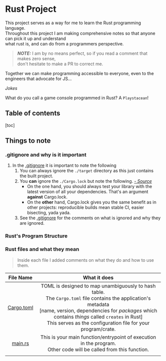 # Rust Project

This project serves as a way for me to learn the Rust programming language.  
Throughout this project I am making comprehensive notes so that anyone can pick it up and understand  
what rust is, and can do from a programmers perspective.  

> **_NOTE:_** I am by no means perfect, so if you read a comment that makes zero sense,  
don't hesitate to make a PR to correct me.  
  
Together we can make programming accessible to everyone, even to the engineers that advocate for JS...  

_Jokes_  

What do you call a game console programmed in Rust? A `Playstacean`!

## Table of contents

[toc]

## Things to note

### .gitignore and why is it important

1. In the [.gitignore]("./.gitignore") it is important to note the following
    1. You can always ignore the `./target` directory as this just contains the built project.
    2. You **can** ignore the `./Cargo.lock` but note the following. [_- Source_](https://stackoverflow.com/questions/43667176/what-files-in-a-cargo-project-should-be-in-my-gitignore)
        - On the one hand, you should always test your library with the latest version of all your dependencies. That's an argument **against** Cargo.lock.
        - On the **other** hand, Cargo.lock gives you the same benefit as in other projects: reproducible builds mean stable CI, easier bisecting, yada yada.
    3. See the [.gitignore](.gitignore) for the comments on what is ignored and why they are ignored.

### Rust's Program Structure

### Rust files and what they mean

> Inside each file I added comments on what they do and how to use them.

|         File Name          |                                                                                           What it does                                                                                            |
| :------------------------: | :-----------------------------------------------------------------------------------------------------------------------------------------------------------------------------------------------: |
| [Cargo.toml](./Cargo.toml) | TOML is designed to map unambiguously to hash table. </br> The `Cargo.toml` file contains the application's metadata </br> [name, version, dependencies for _packages_ which contains _things_ called `creates` in Rust] </br> This serves as the configuration file for your program/crate. |
| [main.rs](./src/main.rs) | This is your main function/entrypoint of execution in the program.</br> Other code will be called from this function. |
| | |


